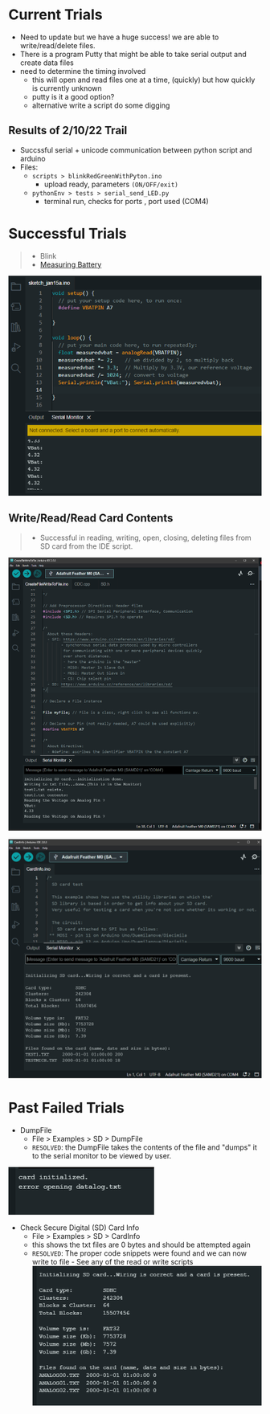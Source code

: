 # Current Trials

- Need to update but we have a huge success! we are able to write/read/delete files.
- There is a program Putty that might be able to take serial output and create data files
- need to determine the timing involved
  - this will open and read files one at a time, (quickly) but how quickly is currently unknown
  - putty is it a good option?
  - alternative write a script do some digging

## Results of 2/10/22 Trail

- Succssful serial + unicode communication between python script and arduino
- Files:
  - `scripts > blinkRedGreenWithPyton.ino`
    - upload ready, parameters `(ON/OFF/exit)`
  - `pythonEnv > tests > serial_send_LED.py`
    - terminal run, checks for ports , port used (COM4)

# Successful Trials

> - Blink
> - [Measuring Battery](https://learn.adafruit.com/adafruit-feather-m0-adalogger/power-management)

![Output of Measuring Battery](../images/MeasuringBatteryPin7.png)

## Write/Read/Read Card Contents

> - Successful in reading, writing, open, closing, deleting files from SD card from the IDE script.

![Reading out a stored file](../images/SDoutputTestfile.png)

![SD Contents](../images/SDOutput.png)

# Past Failed Trials

- DumpFile
  - File > Examples > SD > DumpFile
  - `RESOLVED`: the DumpFile takes the contents of the file and "dumps" it to the serial monitor to be viewed by user.

![Dumpfile Output](../images/DumpfileOutput.png)

- Check Secure Digital (SD) Card Info
  - File > Examples > SD > CardInfo
  - this shows the txt files are 0 bytes and should be attempted again
  - `RESOLVED`: The proper code snippets were found and we can now write to file - See any of the read or write scripts
    ![Output of SD Card Info](../images/CardInfo1_15_23.png)
